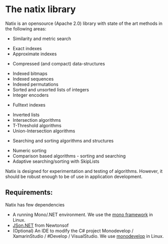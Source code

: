 The natix library
================


Natix is an opensource (Apache 2.0) library with state of the art
methods in the following areas:


* Similarity and metric search
 - Exact indexes
 - Approximate indexes
* Compressed (and compact) data-structures
 - Indexed bitmaps
 - Indexed sequences
 - Indexed permutations
 - Sorted and unsorted lists of integers
 - Integer encoders
* Fulltext indexes
 - Inverted lists
 - Intersection algorithms
 - T-Threshold algorithms
 - Union-Intersection algorithms
* Searching and sorting algorithms and structures
 - Numeric sorting
 - Comparison based algorithms - sorting and searching
 - Adaptive searching/sorting with SkipLists


Natix is designed for experimentation and testing of
algorithms. However, it should be robust enough to be of use in application
development.


Requirements:
-------------

Natix has few dependencies

* A running Mono/.NET environment. We use the [mono framework](http://www.mono-project.com) in Linux.
* [JSon.NET](http://www.newtonsoft.com) from Newtonsof
* (Optional) An IDE to modify the C# project Monodevelop / XamarinStudio / #Develop / VisualStudio. We use [monodevelop](http://www.monodevelop.com) in Linux.
